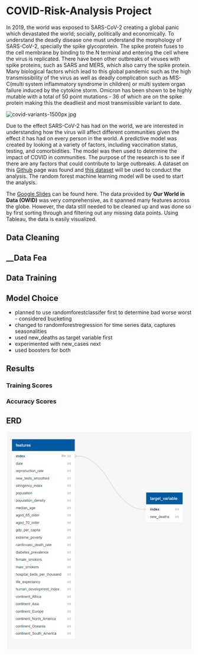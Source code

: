 # __COVID-Risk-Analysis Project__

In 2019, the world was exposed to SARS-CoV-2 creating a global panic which devastated the world; socially, politically and economically. To understand the deadly disease one must understand the morphology of SARS-CoV-2, specially the spike glycoprotein. The spike protein fuses to the cell membrane by binding to the N terminal and entering the cell where the virus is replicated. There have been other outbreaks of viruses with spike proteins, such as SARS and MERS, which also carry the spike protein. Many biological factors which lead to this global pandemic such as the high transmissibility of the virus as well as deadly complication such as MIS-C(multi system inflammatory syndrome in children) or multi system organ failure induced by the cytokine storm. Omicron has been shown to be highly mutable with a total of 50 point mutations - 36 of which are on the spike protein making this the deadliest and most transmissible variant to date.

![covid-variants-1500px jpg](https://user-images.githubusercontent.com/89358080/150033604-13497220-a62e-468e-b5cc-dd9f063cd0b4.jpg)

Due to the effect SARS-CoV-2 has had on the world, we are interested in understanding how the virus will affect different communities given the effect it has had on every person in the world. A predictive model was created by looking at a variety of factors, including vaccination status, testing, and comorbidities. The model was then used to determine the impact of COVID in communities. The purpose of the research is to see if there are any factors that could contribute to large outbreaks. A dataset on this [Github](https://github.com/owid/covid-19-data/blob/master/public/data/README.md) page was found and [this dataset](https://covid.ourworldindata.org/data/owid-covid-data.csv) will be used to conduct the analysis. The random forest machine learning model will be used to start the analysis.


The [Google Slides](https://docs.google.com/presentation/d/101htR5K1BQZjaQds0KX6pGQzegq2OEnil5-H-vAukYI/edit?usp=sharing) can be found here. The data provided by __Our World in Data (OWID)__ was very comprehensive, as it spanned many features across the globe. However, the data still needed to be cleaned up and was done so by first sorting through and filtering out any missing data points. Using Tableau, the data is easily visualized.

## __Data Cleaning__

## __Data Fea

## __Data Training__

## Model Choice
- planned to use randomforestclassifer first to determine bad worse worst - considered bucketing
- changed to randomforestregression for time series data, captures seasonalities
- used new_deaths as target variable first
- experimented with new_cases next
- used boosters for both

## Results
### Training Scores
### Accuracy Scores

## ERD
<div align="center"> 

<img src = https://raw.githubusercontent.com/RobC30/COVID-Risk-Analysis/main/Resources/ERD.png width = 500 >

</div>
 
